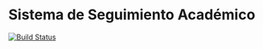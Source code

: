 # Sistema de Seguimiento Académico
[![Build Status](https://travis-ci.org/nachoyegro/sadi-alumnos.svg?branch=master)](https://travis-ci.org/nachoyegro/sadi-alumnos)


